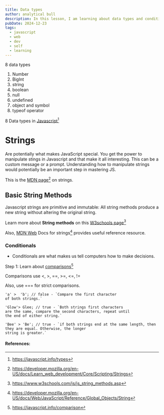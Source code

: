 ```yaml
---
title: Data types
author: analytical bull
description: In this lesson, I am learning about data types and conditionals.
pubDate: 2024-12-23
tags:
  - javascript
  - web
  - dev
  - self
  - learning
---
```





8 data types

1. Number
2. BigInt
3. string
4. boolean
5. null
6. undefined
7. object and symbol
8. typeof operator


8 Data types in [Javascript](https://javascript.info/types)[^data_types]

[^data_types]: https://javascript.info/types


# Strings

Are potentially what makes JavaScript special. You get the power to manipulate stings in Javascript and that make it all interesting. This can be a custom message or a prompt. Understanding how to  manipulate strings would potentially be an important step in mastering JS.

This is the [MDN page](https://developer.mozilla.org/en-US/docs/Learn_web_development/Core/Scripting/Strings)[^MDN_strings] on strings.

[^MDN_strings]: https://developer.mozilla.org/en-US/docs/Learn_web_development/Core/Scripting/Strings
## Basic String Methods

Javascript strings are primitive and immutable: All string methods produce a new string without altering the original string.

Learn more about <strong>String methods</strong> on this [W3schools page](https://www.w3schools.com/js/js_string_methods.asp)[^methods]

[^methods]: https://www.w3schools.com/js/js_string_methods.asp


Also, [MDN Web]( https://developer.mozilla.org/en-US/docs/Web/JavaScript/Reference/Global_Objects/String) Docs for strings[^MDN_web_docs_strings] provides useful reference resource. 


[^MDN_web_docs_strings]: https://developer.mozilla.org/en-US/docs/Web/JavaScript/Reference/Global_Objects/String

### Conditionals

- Conditionals are what makes us tell computers how to make decisions.

Step 1: Learn about [comparisons](https://javascript.info/comparison)[^comparisons]

[^comparisons]:https://javascript.info/comparison


Comparisons use <, >, ==, >=, <=, !=

Also, use === for strict comparisons.

```
'a' >  'b'; // false - `Compare the first character
of both strings.`

'Glow'> Glee; // true - `Both strings first characters
are the same, compare the second characters, repeat until
the end of either string.`

'Bee' > 'Be'; // true - `if both strings end at the same length, then they are equal. Otherwise, the longer
string is greater.`

```



#### References: